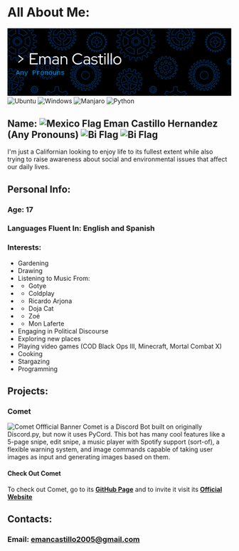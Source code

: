 # All About Me:

![](banner.png)
<br />  ![Ubuntu](https://img.shields.io/badge/Ubuntu-E95420?style=for-the-badge&logo=ubuntu&logoColor=white) ![Windows](https://img.shields.io/badge/Windows-0078D6?style=for-the-badge&logo=windows&logoColor=white) ![Manjaro](https://img.shields.io/badge/Manjaro-35BF5C?style=for-the-badge&logo=Manjaro&logoColor=white) ![Python](https://img.shields.io/badge/python-3670A0?style=for-the-badge&logo=python&logoColor=ffdd54)

## Name: <img src="https://upload.wikimedia.org/wikipedia/commons/f/fc/Flag_of_Mexico.svg" alt="Mexico Flag" style="height: 15px;" /> Eman Castillo Hernandez (Any Pronouns) <img src="https://www.unco.edu/gender-sexuality-resource-center/images/pride-flags/Bisexual-Pride.jpg" alt="Bi Flag" style="height: 15px;" /> <img src="https://www.unco.edu/gender-sexuality-resource-center/images/pride-flags/Non-Binary-Pride.jpg" alt="Bi Flag" style="height: 15px;" />
I'm just a Californian looking to enjoy life to its fullest extent while also trying to raise awareness about social and environmental issues that affect our daily lives.


## Personal Info:

### Age: 17
### Languages Fluent In: English and Spanish
### Interests:
* Gardening
* Drawing
* Listening to Music From:
*  * Gotye
*  * Coldplay
*  * Ricardo Arjona
*  * Doja Cat
*  * Zoé
*  * Mon Laferte
* Engaging in Political Discourse
* Exploring new places
* Playing video games (COD Black Ops III, Minecraft, Mortal Combat X)
* Cooking
* Stargazing
* Programming

## Projects:
### Comet
<img src="https://github.com/EmanCastillo/CometBot/raw/master/static/photoToRender/CometProfile.jpg" alt="Comet Offficial Banner" style="height: 300px;" />
Comet is a Discord Bot built on originally Discord.py, but now it uses PyCord. This bot has many cool features like a 5-page snipe, edit snipe, a music player with Spotify support (sort-of), a flexible warning system, and image commands capable of taking user images as input and generating images based on them.

#### Check Out Comet
To check out Comet, go to its **[GitHub Page](https://github.com/EmanCastillo/CometBot)** and to invite it visit its **[Official Website](https://cometbot.emmanuelch.repl.co/)**

## Contacts:
### Email: emancastillo2005@gmail.com
